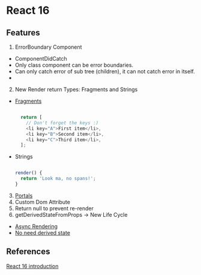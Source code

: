 # React 16

## Features
1. ErrorBoundary Component
  * ComponentDidCatch
  * Only class component can be error boundaries.
  * Can only catch error of sub tree (children), it can not catch error in itself.
  *
2. New Render return Types: Fragments and Strings
  * [Fragments](https://reactjs.org/blog/2017/11/28/react-v16.2.0-fragment-support.html)
    ```javascript

      return [
        // Don't forget the keys :)
        <li key="A">First item</li>,
        <li key="B">Second item</li>,
        <li key="C">Third item</li>,
      ];

    ```
  * Strings
    ```javascript

    render() {
      return 'Look ma, no spans!';
    }

    ```
3. [Portals](./pattern/portal.md)
4. Custom Dom Attribute
5. Return null to prevent re-render
6. getDerivedStateFromProps -> New Life Cycle
  * [Async Rendering](https://reactjs.org/blog/2018/03/27/update-on-async-rendering.html#updating-state-based-on-props)
  * [No need derived state](https://reactjs.org/blog/2018/06/07/you-probably-dont-need-derived-state.html)

## References
[React 16 introduction](https://medium.freecodecamp.org/why-react16-is-a-blessing-to-react-developers-31433bfc210a)
